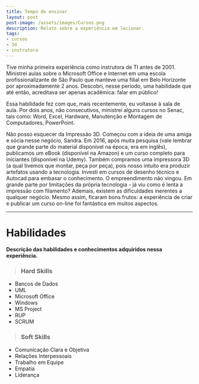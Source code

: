 ```yaml
---
title: Tempo de ensinar
layout: post
post-image: /assets/images/Cursos.png
description: Relato sobre a experiência em lecionar.
tags:
- cursos
- 3d
- instrutora
---
```


Tive minha primeira experiência como instrutora de TI antes de 2001. Ministrei aulas sobre o Microsoft Office e Internet em uma escola profissionalizante de São Paulo que manteve uma filial em Belo Horizonte por aproximadamente 2 anos. Descobri, nesse período, uma habilidade que até então, acreditava ser apenas acadêmica: falar em público!

Essa habilidade fez com que, mais recentemente, eu voltasse à sala de aula. Por dois anos, não consecutivos, ministrei alguns cursos no Senac, tais como: Word, Excel, Hardware, Manutenção e Montagem de Computadores, PowerPoint.

Não posso esquecer da Impressão 3D. Começou com a ideia de uma amiga e sócia nesse negócio, Sandra. Em 2016, após muita pesquisa (vale lembrar que grande parte do material disponível na época, era em inglês), publicamos um eBook (disponível na Amazon) e um curso completo para iniciantes (disponível na Udemy). Também compramos uma impressora 3D (a qual tivemos que montar, peça por peça), pois nosso intuito era produzir artefatos usando a tecnologia. Investi em cursos de desenho técnico e Autocad para embasar o conhecimento. O empreendimento não vingou. Em grande parte por limitações da própria tecnologia - já viu como é lenta a impressão com filamento? Ademais, existem as dificuldades inerentes a qualquer negócio. Mesmo assim, ficaram bons frutos: a experiência de criar e publicar um curso on-line foi fantástica em muitos aspectos.

---

# Habilidades
**Descrição das habilidades e conhecimentos adquiridos nessa experiência.**

> ### Hard Skills

* Bancos de Dados
* UML
* Microsoft Office
* Windows
* MS Project
* RUP
* SCRUM

> ### Soft Skills

* Comunicação Clara e Objetiva
* Relações Interpessoais
* Trabalho em Equipe
* Empatia
* Liderança